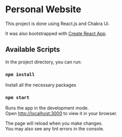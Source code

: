 # Personal Website
This project is done using React.js and Chakra Ui.

It was also bootstrapped with [Create React App](https://github.com/facebook/create-react-app).

## Available Scripts

In the project directory, you can run:

### `npm install`
Install all the necessary packages

### `npm start`
Runs the app in the development mode.\
Open [http://localhost:3000](http://localhost:3000) to view it in your browser.

The page will reload when you make changes.\
You may also see any lint errors in the console.

